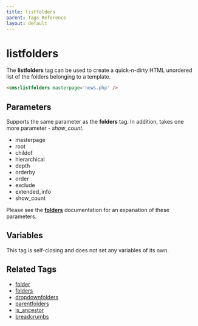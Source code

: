 ```yaml
---
title: listfolders
parent: Tags Reference
layout: default
---
```


# listfolders

The **listfolders** tag can be used to create a quick-n-dirty HTML unordered list of the folders belonging to a template.

```html
<cms:listfolders masterpage='news.php' />
```

## Parameters

Supports the same parameter as the **folders** tag. In addition, takes one more parameter - *show\_count*.

*   masterpage
*   root
*   childof
*   hierarchical
*   depth
*   orderby
*   order
*   exclude
*   extended\_info
*   show\_count

Please see the [**folders**](../folders.html#parameters) documentation for an expanation of these parameters.

## Variables

This tag is self-closing and does not set any variables of its own.

## Related Tags

*   [folder](../folder.html)
*   [folders](../folders.html)
*   [dropdownfolders](../dropdownfolders.html)
*   [parentfolders](../parentfolders.html)
*   [is\_ancestor](../is_ancestor.html)
*   [breadcrumbs](../breadcrumbs.html)
